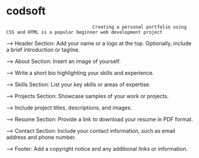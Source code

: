 # codsoft

                                    Creating a personal portfolio using CSS and HTML is a popular beginner web development project

--> Header Section: Add your name or a logo at the top. Optionally, include a brief introduction or tagline.

--> About Section: Insert an image of yourself.

--> Write a short bio highlighting your skills and experience.

--> Skills Section: List your key skills or areas of expertise.

--> Projects Section: Showcase samples of your work or projects.

--> Include project titles, descriptions, and images.

--> Resume Section: Provide a link to download your resume in PDF format.

--> Contact Section: Include your contact information, such as email address and phone number.

--> Footer: Add a copyright notice and any additional links or information.
